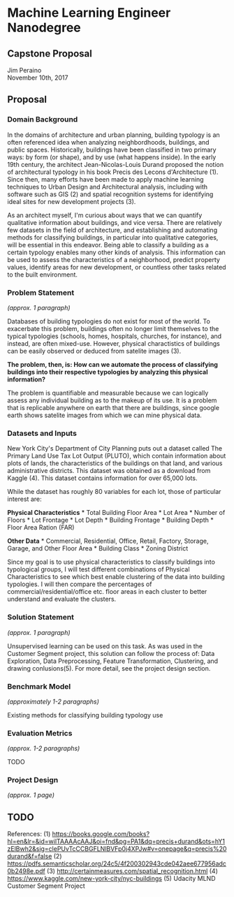# Machine Learning Engineer Nanodegree
## Capstone Proposal
Jim Peraino  
November 10th, 2017

## Proposal

### Domain Background

In the domains of architecture and urban planning, building typology is an often referenced idea when analyzing neighbordhoods, buildings, and public spaces. Historically, buildings have been classified in two primary ways: by form (or shape), and by use (what happens inside). In the early 19th century, the architect Jean-Nicolas-Louis Durand proposed the notion of architectural typology in his book Precis des Lecons d'Architecture (1). Since then, many efforts have been made to apply machine learning techniques to Urban Design and Architectural analysis, including with software such as GIS (2) and spatial recognition systems for identifying ideal sites for new development projects (3).

As an architect myself, I'm curious about ways that we can quantify qualitative information about buildings, and vice versa. There are relatively few datasets in the field of architecture, and establishing and automating methods for classifying buildings, in particular into qualitative categories, will be essential in this endeavor. Being able to classify a building as a certain typology enables many other kinds of analysis. This information can be used to assess the characteristics of a neighborhood, predict property values, identify areas for new development, or countless other tasks related to the built environment.

### Problem Statement
_(approx. 1 paragraph)_

Databases of building typologies do not exist for most of the world. To exacerbate this problem, buildings often no longer limit themselves to the typical typologies (schools, homes, hospitals, churches, for instance), and instead, are often mixed-use. However, physical charactistics of buildings can be easily observed or deduced from satelite images (3). 

__The problem, then, is: How can we automate the process of classifying buildings into their respective typologies by analyzing this physical information?__

The problem is quantifiable and measurable because we can logically assess any individual building as to the makeup of its use. It is a problem that is replicable anywhere on earth that there are buildings, since google earth shows satelite images from which we can mine physical data.

### Datasets and Inputs

New York City's Department of City Planning puts out a dataset called The Primary Land Use Tax Lot Output (PLUTO),  which contain information about plots of lands, the characteristics of the buildings on that land, and various administrative districts. This dataset was obtained as a download from Kaggle (4). This dataset contains information for over 65,000 lots. 

While the dataset has roughly 80 variables for each lot, those of particular interest are:

__Physical Characteristics__
	* Total Building Floor Area
	* Lot Area 
	* Number of Floors
	* Lot Frontage
	* Lot Depth
	* Building Frontage
	* Building Depth
	* Floor Area Ration (FAR)

__Other Data__
	* Commercial, Residential, Office, Retail, Factory, Storage, Garage, and Other Floor Area
	* Building Class
	* Zoning District

Since my goal is to use physical characteristics to classify buildings into typological groups, I will test different combinations of Physical Characteristics to see which best enable clustering of the data into building typologies. I will then compare the percentages of commercial/residential/office etc. floor areas in each cluster to better understand and evaluate the clusters.

### Solution Statement
_(approx. 1 paragraph)_

Unsupervised learning can be used on this task. As was used in the Customer Segment project, this solution can follow the process of: Data Exploration, Data Preprocessing, Feature Transformation, Clustering, and drawing conlusions(5). For more detail, see the project design section. 

### Benchmark Model
_(approximately 1-2 paragraphs)_

Existing methods for classifying building typology use 

### Evaluation Metrics
_(approx. 1-2 paragraphs)_

TODO

### Project Design
_(approx. 1 page)_

TODO
-----------

References:
(1) https://books.google.com/books?hl=en&lr=&id=wilTAAAAcAAJ&oi=fnd&pg=PA1&dq=precis+durand&ots=hY1zElBwh2&sig=clePUvTcCCBGFLNlBVFp0j4XPJw#v=onepage&q=precis%20durand&f=false
(2) https://pdfs.semanticscholar.org/24c5/4f200302943cde042aee677956adc0b2498e.pdf
(3) http://certainmeasures.com/spatial_recognition.html
(4) https://www.kaggle.com/new-york-city/nyc-buildings
(5) Udacity MLND Customer Segment Project

